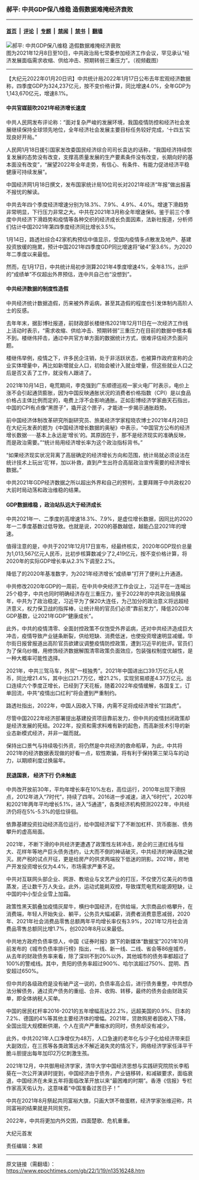 ### 郝平: 中共GDP保八维稳 造假数据难掩经济衰败

---

#### [首页](../../../..?n13516248) &nbsp;|&nbsp; [评论](../../../../../epoch-comment?n13516248) &nbsp;|&nbsp; [专题](../../../../../epoch-special?n13516248) &nbsp;|&nbsp; [禁闻](../../../../../epoch-news?n13516248) &nbsp;|&nbsp; [禁书](../../../../../books?n13516248) &nbsp;|&nbsp; [翻墙](https://github.com/gfw-breaker/nogfw/blob/master/README.md?n13516248)


<div><img alt="郝平: 中共GDP保八维稳 造假数据难掩经济衰败" class="attachment-djy_600_400 size-djy_600_400 wp-post-image" src="https://i.epochtimes.com/assets/uploads/2021/12/id13430340-CCP-Leaders_20211210-600x400.jpg"/>
<div class="caption">
 图为2021年12月8日至10日，中共政治局七常委参加经济工作会议，罕见承认“经济发展面临需求收缩、供给冲击、预期转弱三重压力”。（视频截图）
</div></div><hr/><div class="post_content" id="artbody" itemprop="articleBody">
 <!-- article content begin -->
 <p>
  【大纪元2022年01月20日讯】中共统计局2022年1月17日公布去年宏观经济数据称，四季度GDP为324,237亿元，按不变价格计算，同比增速4.0%，全年GDP为1,143,670亿元，增速8.1%。
 </p>
 <h4>
  中共官媒鼓吹2021年经济增长速度
 </h4>
 <p>
  中共人民网发布评论称：“面对复杂严峻的发展环境，我国疫情防控和经济社会发展继续保持全球领先地位，全年经济社会发展主要目标任务较好完成，‘十四五’实现良好开局。”
 </p>
 <p>
  人民网1月18日援引国家发改委国民经济综合司司长袁达的话称，“我国经济持续恢复发展的态势没有改变，支撑高质量发展的生产要素条件没有改变，长期向好的基本面没有改变”，“展望2022年全年走势，有信心、有条件、有能力促进经济平稳健康可持续发展”。
 </p>
 <p>
  中国经济网1月18日撰文，发布国家统计局10位司长对2021年经济“年报”做出报喜不报忧的解读。
 </p>
 <p>
  中共去年四个季度经济增速分别为18.3%、7.9%、4.9%、4.0%。增速下滑趋势非常明显，下行压力非常之大。中共在2021年3月称全年增速保6。鉴于前三个季度中共经济下滑趋势和疫情等各种交织的经济成长负面因素，法新社报道，分析师们估计中国2021年第四季度经济同比增长3.5%。
 </p>
 <p>
  1月14日，路透社综合42家机构预估中值显示，受国内疫情多点散发及地产、基建投资放缓的拖累，预计中国2021年四季度GDP同比增速将“破4”至3.6%，为2020年二季度以来最低。
 </p>
 <p>
  然而，在1月17日，中共统计局初步测算2021年4季度增速4%，全年8.1%，出炉的“成绩单”不仅超出外界预估，连中共自己也“没想到”。
 </p>
 <h4>
  中共经济数据的制度性造假
 </h4>
 <p>
  中共经济统计数据造假，历来被外界诟病，甚至其造假的程度也引发体制内高阶人士的反感。
 </p>
 <p>
  去年年末，据彭博社报道，前财政部长楼继伟2021年12月11日在一次经济工作线上活动时表示，“需求收缩、供给冲击、预期转弱”三重压力在目前的数据中根本看不到。楼继伟抨击，通过中共官方单方面的数据统计方式，很难评估经济负面问题。
 </p>
 <p>
  楼继伟举例，疫情之下，许多民企注销，处于非活跃状态，也被算作政府宣称的企业实体增量中，再比如新增就业人口，初始会被计入就业增量，但这些就业人口之后是否又丢了工作，就没有人跟进了。
 </p>
 <p>
  2021年10月14日，电荒期间，李克强到广东顺德巡视一家火电厂时表示，电价上涨不会引起通货膨胀，因为中国反映通胀状况的消费者价格指数（CPI）是以食品价格占主体比例而定的，电费上浮不会影响通胀。正如彭博经济学家曲天石指出，中国的CPI有点像“黑匣子”，撬开这个匣子，才能进一步揭示通胀趋势。
 </p>
 <p>
  前中国经济体制改革研究所副研究员、旅美经济学家程晓农博士2021年4月28日在大纪元发表的题为《中国经济增长数据的奥秘》中表示，“中国官方公布的经济增长数据······基本上永远是‘增长’的。其原因在于，那不是经济现实的准确反映，而是政治需要。”“统计局用经济增长率为这个政治指标背书。”
 </p>
 <p>
  “如果经济现实状况背离了高层确定的经济增长方向和范围，统计局就必须设法在统计技术上玩出‘花’样，加以补救，直到产生出符合高层政治宣传需要的经济增长数据。”
 </p>
 <p>
  中共2021年GDP经济数据之所以超出外界和自己的预判，主要拜赐于中共政权20大前时局动荡和政治维稳的结果。
 </p>
 <h4>
  <ok href="https://www.epochtimes.com/gb/tag/gdp%E6%95%B0%E6%8D%AE%E7%BB%B4%E7%A8%B3.html">
   GDP数据维稳
  </ok>
  ，政治站队远大于经济成长
 </h4>
 <p>
  中共2021年一、二季度的高增速18.3%、7.9%，是虚位增长数据，因同比的2020年一二季度基数过低导致。也就是说，2020的基数越低，越能凸显2021年的增速。
 </p>
 <p>
  值得注意的是，中共于2021年12月17日宣布，经最终核实，2020年GDP现价总量为1,013,567亿元人民币，比初步核算数减少了2,419亿元，按不变价格计算，将2020年的实际GDP增长率从2.3%下调至2.2%。
 </p>
 <p>
  降低了的2020年基准数字，为2021年经济增长“成绩单”打开了便利上升通道。
 </p>
 <p>
  中共修改2020年GDP的一周前，在中共中央经济工作会议上，习近平在一连喊出25个稳字，中共也同时明确经济存在三重压力，鉴于2022年的中共政治局换届年，中共为了政治稳定，习近平为了保20大连任，为己加分的政治意义将远超经济意义，权力保卫战的指挥棒，让统计局的官员们必须“靠前发力”，降低2020年GDP基数，让2021年GDP“健康成长”。
 </p>
 <p>
  此外，中共的疫情清零、全面封控政策不仅饱受外界诟病，还对中共经济造成巨大冲击，疫情导致产业链条断裂，供给短缺、消费低迷，也使投资增速明显减缓。华尔街日报曾报道出高阶官员欲建议调整疫情防控政策，遭到习近平的批评。官员们为了保乌纱帽，用修饰经济数据解围清零政策负面效应，包装强权制度优越性，是一种大概率可能性选择。
 </p>
 <p>
  2021年，中共三驾马车，外贸“一枝独秀”。2021年中国进出口39.1万亿元人民币，同比增21.4%，其中出口21.7万亿，增21.2%，实现贸易顺差4.37万亿元。出口连续六个季度正增长，已经到了天花板，随着2022年疫情缓解，各国复工，订单回流，中共“疫情出口红利”将会遭到严重制约。
 </p>
 <p>
  路透社指出，2022年，中国人因收入下降，内需不足将成经济增长“拦路虎”。
 </p>
 <p>
  尽管中国2022年经济部署提出基建投资项目靠前发力，但中共的疫情封闭政策却是经济发展的死结。2022年，投资和需求料难有新的起色，而高新技术引导的新业态新模式经济，并非一蹴而就。
 </p>
 <p>
  保持出口景气与持续吸引外资，将仍然是中共经济的救命稻草，为此，中共将2021年的经济数据表现做的好看一点，软性欺骗，将有利于保持第三架马车的动力，以期顺利度过换届年。
 </p>
 <h4>
  民退国衰，
  <ok href="https://www.epochtimes.com/gb/tag/%E7%BB%8F%E6%B5%8E%E4%B8%8B%E8%A1%8C.html">
   经济下行
  </ok>
  仍未触底
 </h4>
 <p>
  中共改开放前30年，平均年增长率在10%左右，高位运行，2010年出现下滑拐点，2012年进入“7时代”，持续了四年。2016进一步减速，进入“6时代”，2020年和2021年两年平均增长5.1%，进入“5通道”，各类经济机构预测2022年，中共经济仍将在5%-5.3%的低位徘徊。
 </p>
 <p>
  依靠基建投资拉动经济高位运行，给中国经济留下了不断加杠杆、货币膨胀、债务攀升的虚高局面。
 </p>
 <p>
  2021年，不断下滑的中共经济更遭遇了政策性左转冲击，房企的三道红线与恒大、花样年等地产巨头债务违约，让大而不倒的神话破灭，中共经济的神话随之破灭。房产税的试点开征，更是给房产的供求两端投下低迷的阴影。2021年，房地产开发投资增长仅为4.4%，市场需求严重不足。
 </p>
 <p>
  中共对互联网头部企业、网游、教培业与文艺产业的打压，不仅使万亿美元的市值蒸发，还让数千万人失业。此外，运动式能耗双控，导致煤荒电荒和能源短缺，让中国的中小型企业雪上加霜。
 </p>
 <p>
  政策性黑天鹅叠加疫情灰犀牛，横扫中国经济，在供给端，大宗商品价格攀升，在消费端，年轻人开始失业、躺平，公务员大幅减薪，消费者消费意愿减弱，2020年、2021年社会消费品零售总额两年平均增长率仅有3.9%，2021年12月社会消费品零售总额同比增1.7%，创2020年8月以来最低。
 </p>
 <p>
  中共地方政府负债率惊人，中国《证券时报》旗下的新媒体“数据宝”2021年10月前发布的《城市负债率排行榜》指出，一线、新一线、二线、省会等86座城市，从去年的财政债务率来看，除了深圳不到20%以外，其他城市的债务率都超过了100%的警戒线。其中，贵阳的债务率超过900%、哈尔滨超过750%、昆明、西安超过650%。
 </p>
 <p>
  但中共的各级政府是没有破产这一说的，负债率高企后，进行债务重整，中共想办法分解债务，通过资产债务的重组、合并、收购、转移，最终的债务会由财政买单，即全体纳税人买单。
 </p>
 <p>
  中国的居民杠杆率2016-2021的五年增幅高达22.2%，远超美国的0.9%、日本的7.2%、德国的4%等其他主要经济体的增幅。2021年，贷款购房者因收入下降，全国出现大规模断供潮，个人在资产严重缩水的同时，债务却没有减少。
 </p>
 <p>
  此外，中共2021年人口净增仅为48万，人口急速的老年化与少子化给经济带来巨大副效应，在三孩等各类政策远水不解近渴失灵的情况下，网络经济学家任泽平干脆斗胆提出每年加印2万亿刺激生孩。
 </p>
 <p>
  2021年12月，中共御用经济学家，清华大学中国经济思想与实践研究院院长李稻葵在一次公开演讲时提到，中国经济由于债务，产业链移转，和减碳要求，面临衰退，中国经济在未来五年将面临改革开放以来“最困难的时期”。香港《信报》专栏作家高天佑认为，这意味着“中国准备过苦日子！”
 </p>
 <p>
  中共在2021年8月祭起共同富裕大旗，只画大饼不做蛋糕，经济学家张维迎称，共同富裕的结果就是共同贫穷。
 </p>
 <p>
  2022年，中共将更加内外交困，四面楚歌、危机重重。
 </p>
 <p>
  大纪元首发
 </p>
 <p>
  责任编辑：朱颖
 </p>
 <!-- article content end -->
 <div id="below_article_ad">
 </div>
</div>


---

原文链接（需翻墙）：https://www.epochtimes.com/gb/22/1/19/n13516248.htm